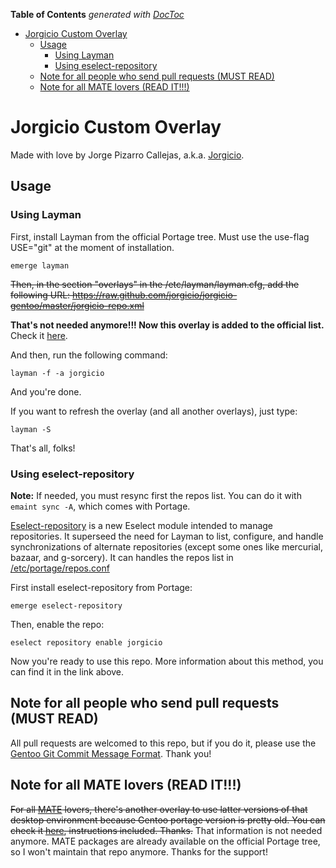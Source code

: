 <!-- START doctoc generated TOC please keep comment here to allow auto update -->
<!-- DON'T EDIT THIS SECTION, INSTEAD RE-RUN doctoc TO UPDATE -->
**Table of Contents**  *generated with [DocToc](https://github.com/thlorenz/doctoc)*

- [Jorgicio Custom Overlay](#jorgicio-custom-overlay)
  - [Usage](#usage)
    - [Using Layman](#using-layman)
    - [Using eselect-repository](#using-eselect-repository)
  - [Note for all people who send pull requests (MUST READ)](#note-for-all-people-who-send-pull-requests-must-read)
  - [Note for all MATE lovers (READ IT!!!)](#note-for-all-mate-lovers-read-it)

<!-- END doctoc generated TOC please keep comment here to allow auto update -->

# Jorgicio Custom Overlay

Made with love by Jorge Pizarro Callejas, a.k.a. [Jorgicio](http://www.jorgicio.net).

## Usage

### Using Layman

First, install Layman from the official Portage tree. Must use the use-flag USE="git" at the moment of installation.

    emerge layman

~~Then, in the section "overlays" in the /etc/layman/layman.cfg, add the following URL:
https://raw.github.com/jorgicio/jorgicio-gentoo/master/jorgicio-repo.xml~~

**That's not needed anymore!!! Now this overlay is added to the official list.** Check it [here](http://gpo.zugaina.org/Overlays).

And then, run the following command:

    layman -f -a jorgicio

And you're done.

If you want to refresh the overlay (and all another overlays), just type:

    layman -S

That's all, folks!

### Using eselect-repository

__Note:__ If needed, you must resync first the repos list. You can do it with `emaint sync -A`, which comes with Portage.

[Eselect-repository](https://wiki.gentoo.org/wiki/Eselect/Repository) is a new Eselect module intended to manage repositories. It superseed the need for Layman to list, configure, and handle synchronizations of alternate repositories (except some ones like mercurial, bazaar, and g-sorcery). It can handles the repos list in [/etc/portage/repos.conf](https://wiki.gentoo.org/wiki//etc/portage/repos.conf)

First install eselect-repository from Portage:

    emerge eselect-repository

Then, enable the repo:

    eselect repository enable jorgicio

Now you're ready to use this repo.
More information about this method, you can find it in the link above.

## Note for all people who send pull requests (MUST READ)

All pull requests are welcomed to this repo, but if you do it, please use the [Gentoo Git Commit Message Format](https://devmanual.gentoo.org/ebuild-maintenance/index.html#git-commit-message-format). Thank you!

## Note for all MATE lovers (READ IT!!!)

~~For all [MATE](http://mate-desktop.org) lovers, there's another overlay to use latter versions of that desktop environment because Gentoo portage version is pretty old. You can check it [here](../../../mate-jorgicio), instructions included.
Thanks.~~
That information is not needed anymore. MATE packages are already available on the official Portage tree, so I won't maintain that repo anymore.
Thanks for the support!

